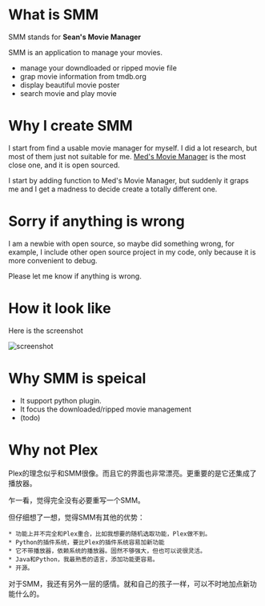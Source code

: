 # What is SMM #

SMM stands for **Sean's Movie Manager**

SMM is an application to manage your movies.

- manage your downdloaded or ripped movie file
- grap movie information from tmdb.org
- display beautiful movie poster
- search movie and play movie

# Why I create SMM #

I start from find a usable movie manager for myself. I did a lot research, but most of them just not suitable for me. [Med's Movie Manager](http://sourceforge.net/projects/xmm/) is the most close one, and it is open sourced.

I start by adding function to Med's Movie Manager, but suddenly it graps me and I get a madness to decide create a totally different one.

# Sorry if anything is wrong #

I am a newbie with open source, so maybe did something wrong, for example, I include other open source project in my code, only because it is more convenient to debug.

Please let me know if anything is wrong.

# How it look like #

Here is the screenshot

![screenshot](https://github.com/chenyi1976/SeanMovieManager/tree/master/resources/screenshot/SMM_1.png)

# Why SMM is speical #

- It support python plugin.
- It focus the downloaded/ripped movie management
- (todo)

# Why not Plex

Plex的理念似乎和SMM很像。而且它的界面也非常漂亮。更重要的是它还集成了播放器。

乍一看，觉得完全没有必要重写一个SMM。

但仔细想了一想，觉得SMM有其他的优势：

	* 功能上并不完全和Plex重合，比如我想要的随机选取功能，Plex做不到。
	* Python的插件系统，要比Plex的插件系统容易加新功能
	* 它不带播放器，依赖系统的播放器。固然不够强大，但也可以说很灵活。
	* Java和Python，我最熟悉的语言，添加功能更容易。
	* 开源。

对于SMM，我还有另外一层的感情。就和自己的孩子一样，可以不时地加点新功能什么的。
